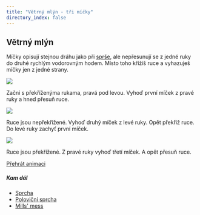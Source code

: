 ```yaml
---
title: "Větrný mlýn - tři míčky"
directory_index: false
---
```


## Větrný mlýn


Míčky opisují stejnou dráhu jako při <a href="sprcha.html" title="Trik se třemi míčky.">sprše</a>, ale nepřesunují se z jedné ruky do druhé rychlým vodorovným hodem. Místo toho křížíš ruce a vyhazuješ míčky jen z jedné strany.

![](img/m/mlyna.png)

Začni s překříženýma rukama, pravá pod levou. Vyhoď první míček z pravé ruky a hned přesuň ruce.

![](img/m/mlynb.png)

Ruce jsou nepřekřížené. Vyhoď druhý míček z levé ruky. Opět překřiž ruce. Do levé ruky zachyť první míček.

![](img/m/mlync.png)

Ruce jsou překřížené. Z pravé ruky vyhoď třetí míček. A opět přesuň ruce.

[Přehrát animaci](/animace/false-shower-windmill.html "Animace")


##### Kam dál

- [Sprcha](/micky/3/sprcha.html "Těžší trik se třemi míčky")
- [Poloviční sprcha](/micky/3/sprcha-polovicni.html "Poloviční sprch je o trochu snazší než normální sprcha")
- [Mills' mess](/micky/3/mm.html "Obtížnější trik se třemi míčky")

